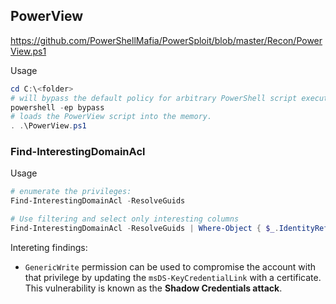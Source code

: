 
## PowerView
https://github.com/PowerShellMafia/PowerSploit/blob/master/Recon/PowerView.ps1

Usage
```powershell
cd C:\<folder>
# will bypass the default policy for arbitrary PowerShell script execution.
powershell -ep bypass
# loads the PowerView script into the memory.
. .\PowerView.ps1 
```
### Find-InterestingDomainAcl
Usage
```powershell
# enumerate the privileges:
Find-InterestingDomainAcl -ResolveGuids

# Use filtering and select only interesting columns
Find-InterestingDomainAcl -ResolveGuids | Where-Object { $_.IdentityReferenceName -eq "hr" } | Select-Object IdentityReferenceName, ObjectDN, ActiveDirectoryRights
```
Intereting findings:
- `GenericWrite` permission can be used to compromise the account with that privilege by updating the `msDS-KeyCredentialLink` with a certificate. This vulnerability is known as the **Shadow Credentials attack**.

